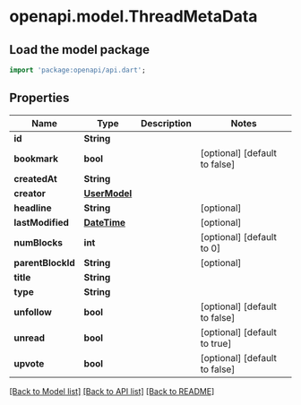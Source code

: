 # openapi.model.ThreadMetaData

## Load the model package
```dart
import 'package:openapi/api.dart';
```

## Properties
Name | Type | Description | Notes
------------ | ------------- | ------------- | -------------
**id** | **String** |  | 
**bookmark** | **bool** |  | [optional] [default to false]
**createdAt** | **String** |  | 
**creator** | [**UserModel**](UserModel.md) |  | 
**headline** | **String** |  | [optional] 
**lastModified** | [**DateTime**](DateTime.md) |  | [optional] 
**numBlocks** | **int** |  | [optional] [default to 0]
**parentBlockId** | **String** |  | [optional] 
**title** | **String** |  | 
**type** | **String** |  | 
**unfollow** | **bool** |  | [optional] [default to false]
**unread** | **bool** |  | [optional] [default to true]
**upvote** | **bool** |  | [optional] [default to false]

[[Back to Model list]](../README.md#documentation-for-models) [[Back to API list]](../README.md#documentation-for-api-endpoints) [[Back to README]](../README.md)


